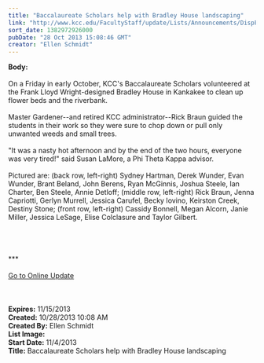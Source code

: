 ```yaml
---
title: "Baccalaureate Scholars help with Bradley House landscaping"
link: "http://www.kcc.edu/FacultyStaff/update/Lists/Announcements/DispForm.aspx?ID=1304"
sort_date: 1382972926000
pubDate: "28 Oct 2013 15:08:46 GMT"
creator: "Ellen Schmidt"
---
```


<div><b>Body:</b> <div class="ExternalClass5EAFF7D798FC436BA13F836EB7B94A64">
<div><br />On a Friday in early October, KCC's Baccalaureate Scholars volunteered at the Frank Lloyd Wright-designed Bradley House in Kankakee to clean up flower beds and the riverbank.</div>
<div> </div>
<div>Master Gardener--and retired KCC administrator--Rick Braun guided the students in their work so they were sure to chop down or pull only unwanted weeds and small trees.</div>
<div> </div>
<div>&quot;It was a nasty hot afternoon and by the end of the two hours, everyone was very tired!&quot; said Susan LaMore, a Phi Theta Kappa advisor.</div>
<div> </div>
<div>Pictured are: (back row, left-right) Sydney Hartman, Derek Wunder, Evan Wunder, Brant Beland, John Berens, Ryan McGinnis, Joshua Steele, Ian Charter, Ben Steele, Annie Detloff; (middle row, left-right) Rick Braun, Jenna Capriotti, Gerlyn Murrell, Jessica Carufel, Becky Iovino, Keirston Creek, Destiny Stone; (front row, left-right) Cassidy Bonnell, Megan Alcorn, Janie Miller, Jessica LeSage, Elise Colclasure and Taylor Gilbert.<br /></div>
<div> </div>
<div> </div>
<div> </div>
<div><br />
<div></div>
<div></div>
<div></div>
<div>
<div></div>
<div></div>
<div>
<div>***</div>
<div> </div>
<div></div>
<div></div>
<div><a href="/FacultyStaff/update/Pages/dailyupdate.aspx">Go to Online Update</a></div>
<div> </div>
<div> </div>
<div> </div></div></div></div></div></div>
<div><b>Expires:</b> 11/15/2013</div>
<div><b>Created:</b> 10/28/2013 10:08 AM</div>
<div><b>Created By:</b> Ellen Schmidt</div>
<div><b>List Image:</b> <a href="http://www.kcc.edu/SiteCollectionImages/Baccalaureate-Scholars-WrightHouse-10-04-2013.jpg"></a></div>
<div><b>Start Date:</b> 11/4/2013</div>
<div><b>Title:</b> Baccalaureate Scholars help with Bradley House landscaping</div>
